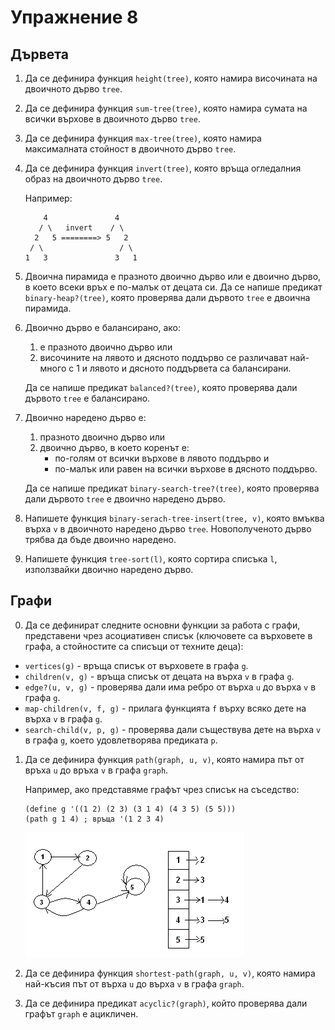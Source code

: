 Упражнение 8
============

Дървета
-------

1. Да се дефинира функция `height(tree)`, която
намира височината на двоичното дърво `tree`.

2. Да се дефинира функция `sum-tree(tree)`, която
намира сумата на всички върхове в двоичното дърво `tree`.

3. Да се дефинира функция `max-tree(tree)`, която
намира максималната стойност в двоичното дърво `tree`.

4. Да се дефинира функция `invert(tree)`, която
връща огледалния образ на двоичното дърво `tree`.

   Например:
   ```
       4               4
      / \   invert    / \
     2   5 ========> 5   2
    / \                 / \
   1   3               3   1
   ```

5. Двоична пирамида е празното двоично дърво или е двоично дърво, в което всеки
връх е по-малък от децата си. Да се напише предикат `binary-heap?(tree)`, която
проверява дали дървото `tree` е двоична пирамида.

6. Двоично дърво е балансирано, ако:
   1. е празното двоично дърво или
   2. височините на лявото и дясното поддърво се различават най-много с 1 и
   лявото и дясното поддървета са балансирани.

   Да се напише предикат `balanced?(tree)`, която
   проверява дали дървото `tree` е балансирано.

7. Двоично наредено дърво е:
   1. празното двоично дърво или
   2. двоично дърво, в което коренът е:
      - по-голям от всички върхове в лявото поддърво и
      - по-малък или равен на всички върхове в дясното поддърво.

   Да се напише предикат `binary-search-tree?(tree)`, която
   проверява дали дървото `tree` е двоично наредено дърво.

8. Напишете функция `binary-serach-tree-insert(tree, v)`, която
вмъква върха `v` в двоичното наредено дърво `tree`.
Новополученото дърво трябва да бъде двоично наредено.

9. Напишете функция `tree-sort(l)`, която сортира списъка `l`, използвайки
двоично наредено дърво.

Графи
-----

0. Да се дефинират следните основни функции за работа с графи, представени
чрез асоциативен списък (ключовете са върховете в графа, а стойностите са
списъци от техните деца):
- `vertices(g)` - връща списък от върховете в графа `g`.
- `children(v, g)` - връща списък от децата на върха `v` в графа `g`.
- `edge?(u, v, g)` - проверява дали има ребро от върха `u` до върха `v`
в графа `g`.
- `map-children(v, f, g)` - прилага функцията `f` върху всяко дете на върха `v`
в графа `g`.
- `search-child(v, p, g)` - проверява дали съществува дете на върха `v`
в графа `g`, което удовлетворява предиката `p`.

1. Да се дефинира функция `path(graph, u, v)`, която
намира път от връха `u` до връха `v` в графа `graph`.

   Например, ако представяме графът чрез списък на съседство:
   ```
   (define g '((1 2) (2 3) (3 1 4) (4 3 5) (5 5)))
   (path g 1 4) ; връща '(1 2 3 4)
   ```

   ![](images/adjacency-list.gif)

2. Да се дефинира функция `shortest-path(graph, u, v)`, която
намира най-късия път от върха `u` до върха `v` в графа `graph`.

3. Да се дефинира предикат `acyclic?(graph)`, който
проверява дали графът `graph` е ацикличен.
